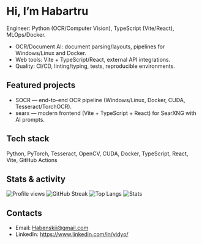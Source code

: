 # Hi, I’m Habartru

Engineer: Python (OCR/Computer Vision), TypeScript (Vite/React), MLOps/Docker.

- OCR/Document AI: document parsing/layouts, pipelines for Windows/Linux and Docker.
- Web tools: Vite + TypeScript/React, external API integrations.
- Quality: CI/CD, linting/typing, tests, reproducible environments.

## Featured projects
- SOCR — end-to-end OCR pipeline (Windows/Linux, Docker, CUDA, Tesseract/TorchOCR).
- searx — modern frontend (Vite + TypeScript + React) for SearXNG with AI prompts.

## Tech stack
Python, PyTorch, Tesseract, OpenCV, CUDA, Docker, TypeScript, React, Vite, GitHub Actions

## Stats & activity
![Profile views](https://komarev.com/ghpvc/?username=Habartru&color=0e75b6)
![GitHub Streak](https://streak-stats.demolab.com?user=Habartru&theme=default)
![Top Langs](https://github-readme-stats.vercel.app/api/top-langs/?username=Habartru&layout=compact)
![Stats](https://github-readme-stats.vercel.app/api?username=Habartru&show_icons=true)

## Contacts
- Email: Habenskii@gmail.com
- LinkedIn: https://www.linkedin.com/in/vidyo/